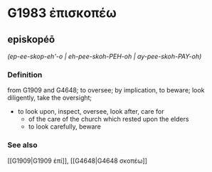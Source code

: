# G1983 ἐπισκοπέω

## episkopéō

_(ep-ee-skop-eh'-o | eh-pee-skoh-PEH-oh | ay-pee-skoh-PAY-oh)_

### Definition

from G1909 and G4648; to oversee; by implication, to beware; look diligently, take the oversight; 

- to look upon, inspect, oversee, look after, care for
  - of the care of the church which rested upon the elders
  - to look carefully, beware

### See also

[[G1909|G1909 ἐπί]], [[G4648|G4648 σκοπέω]]
